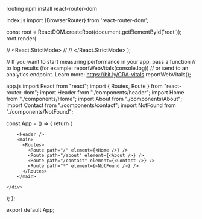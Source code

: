 routing
npm install react-router-dom

index.js
import {BrowserRouter} from 'react-router-dom';

const root = ReactDOM.createRoot(document.getElementById('root'));
root.render(
  <BrowserRouter>
    <App/>
  </BrowserRouter>
  
  // <React.StrictMode>
  //   <App />
  // </React.StrictMode>
);

// If you want to start measuring performance in your app, pass a function
// to log results (for example: reportWebVitals(console.log))
// or send to an analytics endpoint. Learn more: https://bit.ly/CRA-vitals
reportWebVitals();



app.js
import React from "react";
import { Routes, Route } from "react-router-dom";
import Header from "./components/header";
import Home from "./components/Home";
import About from "./components/About";
import Contact from "./components/contact";
import NotFound from "./components/NotFound";

const App = () => {
  return (
    <div>
      
        <Header />
        <main>
          <Routes>
            <Route path="/" element={<Home />} />
            <Route path="/about" element={<About />} />
            <Route path="/contact" element={<Contact />} />
            <Route path="*" element={<NotFound />} />
          </Routes>
        </main>
      
    </div>
  );
};

export default App;

